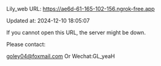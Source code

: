 Lily_web URL: https://ae6d-61-165-102-156.ngrok-free.app

Updated at: 2024-12-10 18:05:07

If you cannot open this URL, the server might be down.

Please contact: 

goley04@foxmail.com Or Wechat:GL_yeaH
